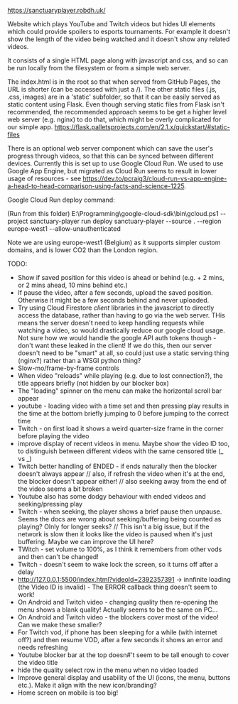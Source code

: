 https://sanctuaryplayer.robdh.uk/

Website which plays YouTube and Twitch videos but hides UI elements which could provide spoilers to esports tournaments.
For example it doesn't show the length of the video being watched and it doesn't show any related videos.

It consists of a single HTML page along with javascript and css, and so can be run locally from the filesystem or
from a simple web server.

The index.html is in the root so that when served from GitHub Pages, the URL is shorter (can be accessed with just a /).
The other static files (.js, .css, images) are in a 'static' subfolder, so that it can be
easily served as static content using Flask. Even though serving static files from Flask isn't recommended, the recommended
approach seems to be get a higher level web server (e.g. nginx) to do that, which might be overly
complicated for our simple app.
https://flask.palletsprojects.com/en/2.1.x/quickstart/#static-files

There is an optional web server component which can save the user's progress through videos, so that this can be
synced between different devices. Currently this is set up to use Google Cloud Run. We used to use Google App Engine,
but migrated as Cloud Run seems to result in lower usage of resources - see
https://dev.to/pcraig3/cloud-run-vs-app-engine-a-head-to-head-comparison-using-facts-and-science-1225.

Google Cloud Run deploy command:

(Run from this folder)
E:\Programming\google-cloud-sdk\bin\gcloud.ps1 --project sanctuary-player run deploy sanctuary-player --source . --region europe-west1 --allow-unauthenticated

Note we are using europe-west1 (Belgium) as it supports simpler custom domains, and is lower CO2 than the London region.

TODO:

* Show if saved position for this video is ahead or behind (e.g. + 2 mins, or 2 mins ahead, 10 mins behind etc.)
* If pause the video, after a few seconds, upload the saved position. Otherwise it might be a few seconds behind and never uploaded.
* Try using Cloud Firestore _client_ libraries in the javascript to directly access the database, rather than having to go via the web server.
   THis means the server doesn't need to keep handling requests while watching a video, so would drastically reduce our google cloud usage.
   Not sure how we would handle the google API auth tokens though - don't want these leaked in the client!
   If we do this, then our server doesn't need to be "smart" at all, so could just use a static serving thing (nginx?) rather than a WSGI python thing?
* Slow-mo/frame-by-frame controls
* When video "reloads" while playing (e.g. due to lost connection?), the title appears briefly (not hidden by our blocker box)
* The "loading" spinner on the menu can make the horizontal scroll bar appear
* youtube - loading video with a time set and then pressing play results in the time at the bottom briefly jumping to 0 before jumping to the correct time
* Twitch - on first load it shows a weird quarter-size frame in the corner before playing the video
* improve display of recent videos in menu. Maybe show the video ID too, to distinguish between different videos with the same censored title (_ vs _)
* Twitch better handling of ENDED - if ends naturally then the blocker doesn't always appear
// also, if refresh the video when it's at the end, the blocker doesn't appear either!
// also seeking away from the end of the video seems a bit broken
* Youtube also has some dodgy behaviour with ended videos and seeking/pressing play
* Twitch - when seeking, the player shows a brief pause then unpause. Seems the docs are wrong about seeking/buffering being counted as playing? OInly for longer seeks?
//  This isn't a big issue, but if the network is slow then it looks like the video is paused when it's just buffering. Maybe we can improve the UI here?
* TWitch - set volume to 100%, as I think it remembers from other vods and then can't be changed!
* Twitch - doesn't seem to wake lock the screen, so it turns off after a delay
* http://127.0.0.1:5500/index.html?videoId=2392357391 -> innfinite loading (the Video ID is invalid) -  The ERROR callback thing doesn't seem to work!
* On Android and Twitch video - changing quality then re-opening the menu shows a blank quality! Actually seems to be the same on PC...
* On Android and Twitch video - the blockers cover most of the video! Can we make these smaller?
* For Twitch vod, if phone has been sleeping for a while (with internet off?) and then resume VOD, after a few seconds it shows an error and needs refreshing
* Youtube blocker bar at the top doesn#'t seem to be tall enough to cover the video title
* hide the quality select row in the menu when no video loaded
* Improve general display and usability of the UI (icons, the menu, buttons etc.). Make it align with the new icon/branding?
* Home screen on mobile is too big!